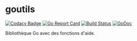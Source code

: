 # goutils

[![Codacy Badge](https://api.codacy.com/project/badge/Grade/1b057dccfc914c888a0b356644096e53)](https://www.codacy.com/manual/fabienbellanger/goutils?utm_source=github.com&amp;utm_medium=referral&amp;utm_content=fabienbellanger/goutils&amp;utm_campaign=Badge_Grade)
[![Go Report Card](https://goreportcard.com/badge/github.com/fabienbellanger/goutils)](https://goreportcard.com/report/github.com/fabienbellanger/goutils)
[![Build Status](https://travis-ci.org/fabienbellanger/goutils.svg?branch=master)](https://travis-ci.org/fabienbellanger/goutils)
[![GoDoc](https://godoc.org/github.com/fabienbellanger/goutils?status.svg)](https://godoc.org/github.com/fabienbellanger/goutils)

Bibliothèque Go avec des fonctions d'aide.
